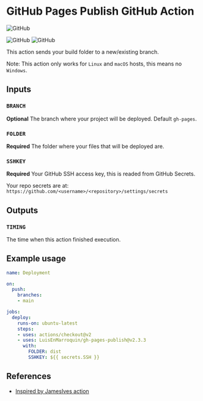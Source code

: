 # GitHub Pages Publish GitHub Action

![GitHub](https://github.com/LuisEnMarroquin/gh-pages-publish/workflows/Testing/badge.svg)

![GitHub](https://github.com/LuisEnMarroquin/gh-pages-publish/workflows/macOS/badge.svg)
![GitHub](https://github.com/LuisEnMarroquin/gh-pages-publish/workflows/Ubuntu/badge.svg)

This action sends your build folder to a new/existing branch.

Note: This action only works for `Linux` and `macOS` hosts, this means no `Windows`.

## Inputs

### `BRANCH`

**Optional** The branch where your project will be deployed. Default `gh-pages`.

### `FOLDER`

**Required** The folder where your files that will be deployed are.

### `SSHKEY`

**Required** Your GitHub SSH access key, this is readed from GitHub Secrets.

Your repo secrets are at: `https://github.com/<username>/<repository>/settings/secrets`

## Outputs

### `TIMING`

The time when this action finished execution.

## Example usage

```yml
name: Deployment

on:
  push:
    branches:
    - main

jobs:
  deploy:
    runs-on: ubuntu-latest
    steps:
    - uses: actions/checkout@v2
    - uses: LuisEnMarroquin/gh-pages-publish@v2.3.3
      with:
        FOLDER: dist
        SSHKEY: ${{ secrets.SSH }}
```

<!--

## Publish action

Remember to change the version number first for all files

```shell
npm run build # Update your dist/index.js
git add . # Add all files
git commit -m "Use zeit/ncc" # Commit the files
git tag -a -m "Published v2.3.3" v2.3.3 # Tag your release
git push --follow-tags # Push commit and tags
```

-->

## References

* [Inspired by JamesIves action](https://github.com/JamesIves/github-pages-deploy-action)
